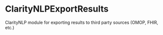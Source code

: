 # ClarityNLPExportResults
ClarityNLP module for exporting results to third party sources (OMOP, FHIR, etc.)
